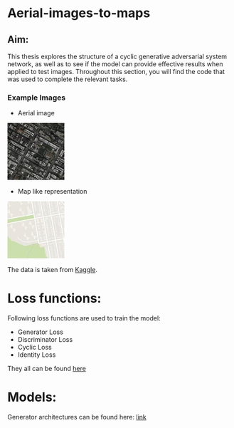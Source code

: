 # Aerial-images-to-maps

## Aim:
This thesis explores the structure of a cyclic generative adversarial system network, as well as to see if the model can provide effective results when applied to test images. Throughout this section, you will find the code that was used to complete the relevant tasks.

### Example Images

- Aerial image

![example image aerial.jpg](https://github.com/Astrojigs/Aerial-images-to-maps/blob/main/Images/example%20image%20aerial%20-%20Copy.jpg)
- Map like representation

![example image map](https://github.com/Astrojigs/Aerial-images-to-maps/blob/main/Images/example%20image%20map%20-%20Copy.jpg)

The data is taken from [Kaggle](https://www.kaggle.com/datasets/suyashdamle/cyclegan).

# Loss functions:
Following loss functions are used to train the model:

- Generator Loss
- Discriminator Loss
- Cyclic Loss
- Identity Loss

They all can be found [here](https://github.com/Astrojigs/Aerial-images-to-maps/blob/main/losses.py)

# Models:

Generator architectures can be found here: [link]()
